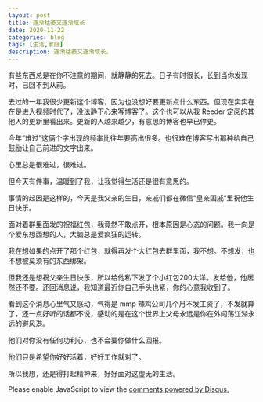 ```yaml
---
layout: post
title: 逐渐枯萎又逐渐成长
date: 2020-11-22
categories: blog
tags: [生活,家庭]
description: 逐渐枯萎又逐渐成长。
---
```



有些东西总是在你不注意的期间，就静静的死去。日子有时很长，长到当你发现时，已回不到从前。

去过的一年我很少更新这个博客，因为也没想好要更新点什么东西。但现在实实在在是进入视频时代了，没法静下心来写博客了。这个也可以从我 Reeder 定阅的其他人的更新里看出来。更新的人越来越少，有意思的博客也早已停更。

今年“难过”这俩个字出现的频率比往年要高出很多。也很难在博客写出那种给自己鼓励让自己前进的文字出来。

心里总是很难过，很难过。

但今天有件事，温暖到了我，让我觉得生活还是很有意思的。

事情的起因是这样的，今天是我父亲的生日，亲戚们都在微信“皇亲国戚“里祝他生日快乐。

面对着群里面发的祝福红包，我竟然不敢点开，根本原因是心态的问题。我一向是个爱东想西想的人，大脑总是爱疯狂的运转。

我在想如果的点开了那个红包，就得再发个大红包去群里面，我不想。不想发，也不想被莫须有的东西绑架。

但我还是想祝父亲生日快乐，所以给他私下发了个小红包200大洋。发给他，他居然还不要。还回消息说，我知道最近你自己手头也紧，你的心意我收到了。

看到这个消息心里气又感动，气得是 mmp 辣鸡公司几个月不发工资了，不发就算了，还一点好听的话都不说，感动的是在这个世界上父母永远是你在外闯荡江湖永远的避风港。

他们对你没有任何功利心，也不会要你做什么回报。

他们只是希望你好好活着，好好工作就对了。

所以我想，还是得打起精神来，好好面对这虚无的生活。




<script id="dsq-count-scr" src="//huiweishijie.disqus.com/count.js" async></script>

<div id="disqus_thread"></div>
<script>

/**
*  RECOMMENDED CONFIGURATION VARIABLES: EDIT AND UNCOMMENT THE SECTION BELOW TO INSERT DYNAMIC VALUES FROM YOUR PLATFORM OR CMS.
*  LEARN WHY DEFINING THESE VARIABLES IS IMPORTANT: https://disqus.com/admin/universalcode/#configuration-variables*/
/*
var disqus_config = function () {
this.page.url = PAGE_URL;  // Replace PAGE_URL with your page's canonical URL variable
this.page.identifier = PAGE_IDENTIFIER; // Replace PAGE_IDENTIFIER with your page's unique identifier variable
};
*/
(function() { // DON'T EDIT BELOW THIS LINE
var d = document, s = d.createElement('script');
s.src = 'https://huiweishijie.disqus.com/embed.js';
s.setAttribute('data-timestamp', +new Date());
(d.head || d.body).appendChild(s);
})();
</script>
<noscript>Please enable JavaScript to view the <a href="https://disqus.com/?ref_noscript">comments powered by Disqus.</a></noscript>






